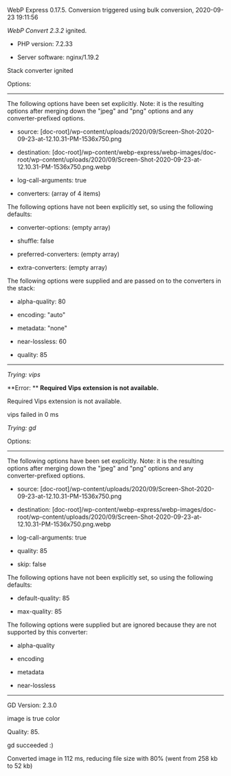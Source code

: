 WebP Express 0.17.5. Conversion triggered using bulk conversion, 2020-09-23 19:11:56

*WebP Convert 2.3.2*  ignited.
- PHP version: 7.2.33
- Server software: nginx/1.19.2

Stack converter ignited

Options:
------------
The following options have been set explicitly. Note: it is the resulting options after merging down the "jpeg" and "png" options and any converter-prefixed options.
- source: [doc-root]/wp-content/uploads/2020/09/Screen-Shot-2020-09-23-at-12.10.31-PM-1536x750.png
- destination: [doc-root]/wp-content/webp-express/webp-images/doc-root/wp-content/uploads/2020/09/Screen-Shot-2020-09-23-at-12.10.31-PM-1536x750.png.webp
- log-call-arguments: true
- converters: (array of 4 items)

The following options have not been explicitly set, so using the following defaults:
- converter-options: (empty array)
- shuffle: false
- preferred-converters: (empty array)
- extra-converters: (empty array)

The following options were supplied and are passed on to the converters in the stack:
- alpha-quality: 80
- encoding: "auto"
- metadata: "none"
- near-lossless: 60
- quality: 85
------------


*Trying: vips* 

**Error: ** **Required Vips extension is not available.** 
Required Vips extension is not available.
vips failed in 0 ms

*Trying: gd* 

Options:
------------
The following options have been set explicitly. Note: it is the resulting options after merging down the "jpeg" and "png" options and any converter-prefixed options.
- source: [doc-root]/wp-content/uploads/2020/09/Screen-Shot-2020-09-23-at-12.10.31-PM-1536x750.png
- destination: [doc-root]/wp-content/webp-express/webp-images/doc-root/wp-content/uploads/2020/09/Screen-Shot-2020-09-23-at-12.10.31-PM-1536x750.png.webp
- log-call-arguments: true
- quality: 85
- skip: false

The following options have not been explicitly set, so using the following defaults:
- default-quality: 85
- max-quality: 85

The following options were supplied but are ignored because they are not supported by this converter:
- alpha-quality
- encoding
- metadata
- near-lossless
------------

GD Version: 2.3.0
image is true color
Quality: 85. 
gd succeeded :)

Converted image in 112 ms, reducing file size with 80% (went from 258 kb to 52 kb)

